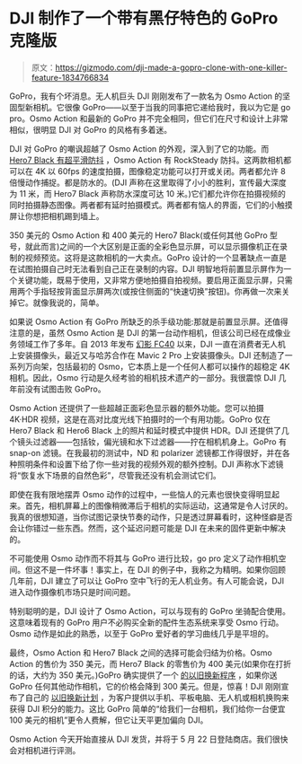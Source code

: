 # DJI 制作了一个带有黑仔特色的 GoPro 克隆版

> 原文：<https://gizmodo.com/dji-made-a-gopro-clone-with-one-killer-feature-1834766834>

GoPro，我有个坏消息。无人机巨头 DJI 刚刚发布了一款名为 Osmo Action 的坚固型新相机。它很像 GoPro——以至于当我的同事把它递给我时，我以为它是 go pro。Osmo Action 和最新的 GoPro 并不完全相同，但它们在尺寸和设计上非常相似，很明显 DJI 对 GoPro 的风格有多着迷。



DJI 对 GoPro 的嘲讽超越了 Osmo Action 的外观，深入到了它的功能。而 [Hero7 Black 有超平滑防抖](https://gizmodo.com/i-strapped-gopros-hero7-black-to-my-dog-and-my-hog-to-s-1829710269?_ga=2.25417405.1273694783.1557748687-456451285.1550108399) ，Osmo Action 有 RockSteady 防抖。这两款相机都可以在 4K 以 60fps 的速度拍摄，图像稳定功能可以打开或关闭。两者都允许 8 倍慢动作捕捉。都是防水的。(DJI 声称在这里取得了小小的胜利，宣传最大深度为 11 米，而 Hero7 Black 声称防水深度可达 10 米。)它们都允许你在拍摄视频的同时拍摄静态图像。两者都有延时拍摄模式。两者都有恼人的界面，它们的小触摸屏让你想把相机踢到墙上。

350 美元的 Osmo Action 和 400 美元的 Hero7 Black(或任何其他 GoPro 型号，就此而言)之间的一个大区别是正面的全彩色显示屏，可以显示摄像机正在录制的视频预览。这将是这款相机的一大卖点。GoPro 设计的一个显著缺点一直是在试图拍摄自己时无法看到自己正在录制的内容。DJI 明智地将前置显示屏作为一个关键功能，既易于使用，又非常方便地拍摄自拍视频。要启用正面显示屏，只需用两个手指轻按背面显示屏两次(或按住侧面的“快速切换”按钮)。你再做一次来关掉它。就像我说的，简单。

如果说 Osmo Action 有 GoPro 所缺乏的杀手级功能:那就是前置显示屏。还值得注意的是，虽然 Osmo Action 是 DJI 的第一台动作相机，但该公司已经在成像业务领域工作了多年。自 2013 年发布 [幻影 FC40](https://www.dji.com/phantom-fc40) 以来，DJI 一直在消费者无人机上安装摄像头，最近又与哈苏合作在 Mavic 2 Pro 上安装摄像头。DJI 还制造了一系列万向架，包括最初的 Osmo，它本质上是一个任何人都可以操作的超稳定 4K 相机。因此，Osmo 行动是久经考验的相机技术遗产的一部分。我很震惊 DJI 几年前没有试图击败 GoPro。

Osmo Action 还提供了一些超越正面彩色显示器的额外功能。您可以拍摄 4K·HDR 视频，这是在高对比度光线下拍摄时的一个有用功能。GoPro 仅在 Hero7 Black 和 Hero6 Black 上的照片和延时模式中提供 HDR。DJI 还提供了几个镜头过滤器——包括钕，偏光镜和水下过滤器——拧在相机机身上。GoPro 有 snap-on 滤镜。在我最初的测试中，ND 和 polarizer 滤镜都工作得很好，并在各种照明条件和设置下给了你一些对我的视频外观的额外控制。DJI 声称水下滤镜将“恢复水下场景的自然色彩”，尽管我还没有机会测试它们。

即使在我有限地摆弄 Osmo 动作的过程中，一些恼人的元素也很快变得明显起来。首先，相机屏幕上的图像稍微滞后于相机的实际运动，这通常是令人讨厌的。我真的很想知道，当你试图记录快节奏的动作，只是透过屏幕看时，这种怪癖是否会让你错过一些东西。然而，这个延迟问题可能是 DJI 在未来的固件更新中解决的。

不可能使用 Osmo 动作而不将其与 GoPro 进行比较，go pro 定义了动作相机空间。但这不是一件坏事！事实上，在 DJI 的例子中，我称之为精明。如果你回顾几年前，DJI 建立了可以让 GoPro 空中飞行的无人机业务。有人可能会说，DJI 进入动作摄像机市场只是时间问题。

特别聪明的是，DJI 设计了 Osmo Action，可以与现有的 GoPro 坐骑配合使用。这意味着现有的 GoPro 用户不必购买全新的配件生态系统来享受 Osmo 行动。Osmo 动作是如此的熟悉，以至于 GoPro 爱好者的学习曲线几乎是平坦的。

最终，Osmo Action 和 Hero7 Black 之间的选择可能会归结为价格。Osmo Action 的售价为 350 美元，而 Hero7 Black 的零售价为 400 美元(如果你在打折的话，大约为 350 美元。)GoPro 确实提供了一个 [的以旧换新程序](https://shop.gopro.com/tradeup) ，如果你送 GoPro 任何其他动作相机，它的价格会降到 300 美元。但是，惊喜！DJI 刚刚宣布了自己的 [以旧换新计划](https://store.dji.com/pages/recycle) ，为客户提供以手机、平板电脑、无人机或相机换购来获得 DJI 积分的能力。这比 GoPro 简单的“给我们一台相机，我们给你一台便宜 100 美元的相机”更令人费解，但它让天平更加偏向 DJI。

Osmo Action 今天开始直接从 DJI 发货，并将于 5 月 22 日登陆商店。我们很快会对相机进行评测。